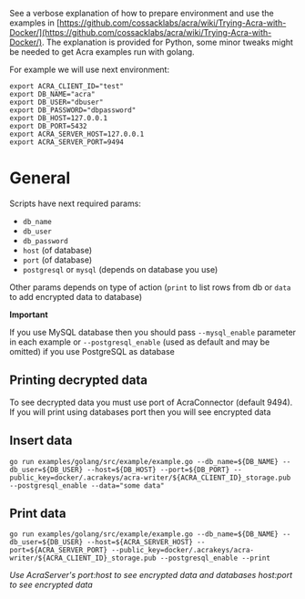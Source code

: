 See a verbose explanation of how to prepare environment and use the examples in [https://github.com/cossacklabs/acra/wiki/Trying-Acra-with-Docker/](https://github.com/cossacklabs/acra/wiki/Trying-Acra-with-Docker/). The explanation is provided for Python, some minor tweaks might be needed to get Acra examples run with golang.

For example we will use next environment:
```
export ACRA_CLIENT_ID="test"
export DB_NAME="acra"
export DB_USER="dbuser"
export DB_PASSWORD="dbpassword"
export DB_HOST=127.0.0.1
export DB_PORT=5432
export ACRA_SERVER_HOST=127.0.0.1
export ACRA_SERVER_PORT=9494
```

# General
Scripts have next required params:
* `db_name`
* `db_user`
* `db_password`
* `host` (of database)
* `port` (of database)
* `postgresql` or `mysql` (depends on database you use)

Other params depends on type of action (`print` to list rows from db or `data` to add encrypted data to database)

**Important**

If you use MySQL database then you should pass `--mysql_enable` parameter in each example or `--postgresql_enable` (used as default and may be omitted) if you use PostgreSQL as database

## Printing decrypted data
To see decrypted data you must use port of AcraConnector (default 9494). If you will print using databases port then you will see encrypted data

## Insert data
```
go run examples/golang/src/example/example.go --db_name=${DB_NAME} --db_user=${DB_USER} --host=${DB_HOST} --port=${DB_PORT} --public_key=docker/.acrakeys/acra-writer/${ACRA_CLIENT_ID}_storage.pub --postgresql_enable --data="some data"
```
## Print data

```
go run examples/golang/src/example/example.go --db_name=${DB_NAME} --db_user=${DB_USER} --host=${ACRA_SERVER_HOST} --port=${ACRA_SERVER_PORT} --public_key=docker/.acrakeys/acra-writer/${ACRA_CLIENT_ID}_storage.pub --postgresql_enable --print
```
*Use AcraServer's port:host to see encrypted data and databases host:port to see encrypted data*
